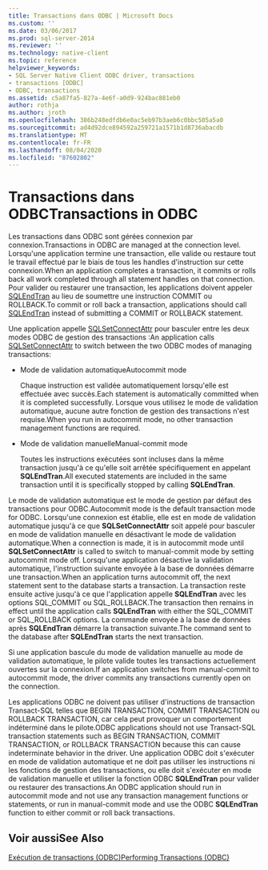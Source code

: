 ```yaml
---
title: Transactions dans ODBC | Microsoft Docs
ms.custom: ''
ms.date: 03/06/2017
ms.prod: sql-server-2014
ms.reviewer: ''
ms.technology: native-client
ms.topic: reference
helpviewer_keywords:
- SQL Server Native Client ODBC driver, transactions
- transactions [ODBC]
- ODBC, transactions
ms.assetid: c5a87fa5-827a-4e6f-a0d9-924bac881eb0
author: rothja
ms.author: jroth
ms.openlocfilehash: 386b248edfdb6e0ac5eb97b3aeb6c0bbc505a5a0
ms.sourcegitcommit: ad4d92dce894592a259721a1571b1d8736abacdb
ms.translationtype: MT
ms.contentlocale: fr-FR
ms.lasthandoff: 08/04/2020
ms.locfileid: "87602802"
---
```

# <a name="transactions-in-odbc"></a><span data-ttu-id="5a269-102">Transactions dans ODBC</span><span class="sxs-lookup"><span data-stu-id="5a269-102">Transactions in ODBC</span></span>
  <span data-ttu-id="5a269-103">Les transactions dans ODBC sont gérées connexion par connexion.</span><span class="sxs-lookup"><span data-stu-id="5a269-103">Transactions in ODBC are managed at the connection level.</span></span> <span data-ttu-id="5a269-104">Lorsqu'une application termine une transaction, elle valide ou restaure tout le travail effectué par le biais de tous les handles d'instruction sur cette connexion.</span><span class="sxs-lookup"><span data-stu-id="5a269-104">When an application completes a transaction, it commits or rolls back all work completed through all statement handles on that connection.</span></span> <span data-ttu-id="5a269-105">Pour valider ou restaurer une transaction, les applications doivent appeler [SQLEndTran](../../native-client-odbc-api/sqlendtran.md) au lieu de soumettre une instruction COMMIT ou ROLLBACK.</span><span class="sxs-lookup"><span data-stu-id="5a269-105">To commit or roll back a transaction, applications should call [SQLEndTran](../../native-client-odbc-api/sqlendtran.md) instead of submitting a COMMIT or ROLLBACK statement.</span></span>  
  
 <span data-ttu-id="5a269-106">Une application appelle [SQLSetConnectAttr](../../native-client-odbc-api/sqlsetconnectattr.md) pour basculer entre les deux modes ODBC de gestion des transactions :</span><span class="sxs-lookup"><span data-stu-id="5a269-106">An application calls [SQLSetConnectAttr](../../native-client-odbc-api/sqlsetconnectattr.md) to switch between the two ODBC modes of managing transactions:</span></span>  
  
-   <span data-ttu-id="5a269-107">Mode de validation automatique</span><span class="sxs-lookup"><span data-stu-id="5a269-107">Autocommit mode</span></span>  
  
     <span data-ttu-id="5a269-108">Chaque instruction est validée automatiquement lorsqu'elle est effectuée avec succès.</span><span class="sxs-lookup"><span data-stu-id="5a269-108">Each statement is automatically committed when it is completed successfully.</span></span> <span data-ttu-id="5a269-109">Lorsque vous utilisez le mode de validation automatique, aucune autre fonction de gestion des transactions n'est requise.</span><span class="sxs-lookup"><span data-stu-id="5a269-109">When you run in autocommit mode, no other transaction management functions are required.</span></span>  
  
-   <span data-ttu-id="5a269-110">Mode de validation manuelle</span><span class="sxs-lookup"><span data-stu-id="5a269-110">Manual-commit mode</span></span>  
  
     <span data-ttu-id="5a269-111">Toutes les instructions exécutées sont incluses dans la même transaction jusqu'à ce qu'elle soit arrêtée spécifiquement en appelant **SQLEndTran**.</span><span class="sxs-lookup"><span data-stu-id="5a269-111">All executed statements are included in the same transaction until it is specifically stopped by calling **SQLEndTran**.</span></span>  
  
 <span data-ttu-id="5a269-112">Le mode de validation automatique est le mode de gestion par défaut des transactions pour ODBC.</span><span class="sxs-lookup"><span data-stu-id="5a269-112">Autocommit mode is the default transaction mode for ODBC.</span></span> <span data-ttu-id="5a269-113">Lorsqu'une connexion est établie, elle est en mode de validation automatique jusqu'à ce que **SQLSetConnectAttr** soit appelé pour basculer en mode de validation manuelle en désactivant le mode de validation automatique.</span><span class="sxs-lookup"><span data-stu-id="5a269-113">When a connection is made, it is in autocommit mode until **SQLSetConnectAttr** is called to switch to manual-commit mode by setting autocommit mode off.</span></span> <span data-ttu-id="5a269-114">Lorsqu'une application désactive la validation automatique, l'instruction suivante envoyée à la base de données démarre une transaction.</span><span class="sxs-lookup"><span data-stu-id="5a269-114">When an application turns autocommit off, the next statement sent to the database starts a transaction.</span></span> <span data-ttu-id="5a269-115">La transaction reste ensuite active jusqu'à ce que l'application appelle **SQLEndTran** avec les options SQL_COMMIT ou SQL_ROLLBACK.</span><span class="sxs-lookup"><span data-stu-id="5a269-115">The transaction then remains in effect until the application calls **SQLEndTran** with either the SQL_COMMIT or SQL_ROLLBACK options.</span></span> <span data-ttu-id="5a269-116">La commande envoyée à la base de données après **SQLEndTran** démarre la transaction suivante.</span><span class="sxs-lookup"><span data-stu-id="5a269-116">The command sent to the database after **SQLEndTran** starts the next transaction.</span></span>  
  
 <span data-ttu-id="5a269-117">Si une application bascule du mode de validation manuelle au mode de validation automatique, le pilote valide toutes les transactions actuellement ouvertes sur la connexion.</span><span class="sxs-lookup"><span data-stu-id="5a269-117">If an application switches from manual-commit to autocommit mode, the driver commits any transactions currently open on the connection.</span></span>  
  
 <span data-ttu-id="5a269-118">Les applications ODBC ne doivent pas utiliser d'instructions de transaction Transact-SQL telles que BEGIN TRANSACTION, COMMIT TRANSACTION ou ROLLBACK TRANSACTION, car cela peut provoquer un comportement indéterminé dans le pilote.</span><span class="sxs-lookup"><span data-stu-id="5a269-118">ODBC applications should not use Transact-SQL transaction statements such as BEGIN TRANSACTION, COMMIT TRANSACTION, or ROLLBACK TRANSACTION because this can cause indeterminate behavior in the driver.</span></span> <span data-ttu-id="5a269-119">Une application ODBC doit s'exécuter en mode de validation automatique et ne doit pas utiliser les instructions ni les fonctions de gestion des transactions, ou elle doit s'exécuter en mode de validation manuelle et utiliser la fonction ODBC **SQLEndTran** pour valider ou restaurer des transactions.</span><span class="sxs-lookup"><span data-stu-id="5a269-119">An ODBC application should run in autocommit mode and not use any transaction management functions or statements, or run in manual-commit mode and use the ODBC **SQLEndTran** function to either commit or roll back transactions.</span></span>  
  
## <a name="see-also"></a><span data-ttu-id="5a269-120">Voir aussi</span><span class="sxs-lookup"><span data-stu-id="5a269-120">See Also</span></span>  
 [<span data-ttu-id="5a269-121">Exécution de transactions &#40;ODBC&#41;</span><span class="sxs-lookup"><span data-stu-id="5a269-121">Performing Transactions &#40;ODBC&#41;</span></span>](../../../database-engine/dev-guide/performing-transactions-odbc.md)  
  
  
